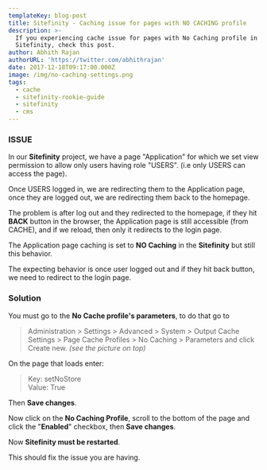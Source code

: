 ```yaml
---
templateKey: blog-post
title: Sitefinity - Caching issue for pages with NO CACHING profile
description: >-
  If you experiencing cache issue for pages with No Caching profile in
  Sitefinity, check this post.
author: Abhith Rajan
authorURL: 'https://twitter.com/abhithrajan'
date: 2017-12-18T09:17:00.000Z
image: /img/no-caching-settings.png
tags:
  - cache
  - sitefinity-rookie-guide
  - sitefinity
  - cms
---
```

### ISSUE

In our **Sitefinity** project, we have a page "Application" for which we set view permission to allow only users having role "USERS". (i.e only USERS can access the page).

Once USERS logged in, we are redirecting them to the Application page, once they are logged out, we are redirecting them back to the homepage. 

The problem is after log out and they redirected to the homepage, if they hit **BACK** button in the browser, the Application page is still accessible (from CACHE), and if we reload, then only it redirects to the login page.

The Application page caching is set to **NO Caching** in the **Sitefinity** but still this behavior.

The expecting behavior is once user logged out and if they hit back button, we need to redirect to the login page.

### Solution 

You must go to the **No Cache profile's parameters**, to do that go to 
> Administration > Settings > Advanced > System > Output Cache Settings > Page Cache Profiles > No Caching > Parameters and click Create new.
*(see the picture on top)*

On the page that loads enter:
> Key: setNoStore  
> Value: True

Then **Save changes**.

Now click on the **No Caching Profile**, scroll to the bottom of the page and click the "**Enabled**" checkbox, then **Save changes**.

Now **Sitefinity must be restarted**.

This should fix the issue you are having.
